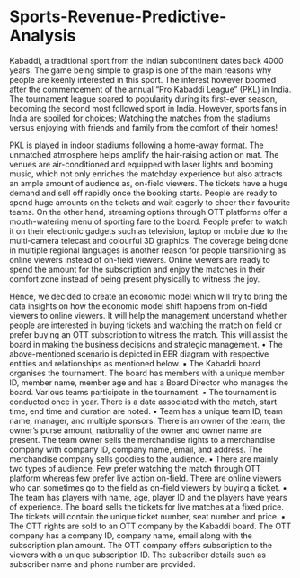 # Sports-Revenue-Predictive-Analysis

Kabaddi, a traditional sport from the Indian subcontinent dates back 4000 years. The game being simple to grasp is one of the main reasons why people are keenly interested in this sport. The interest however boomed after the commencement of the annual “Pro Kabaddi League” (PKL) in India. The tournament league soared to popularity during its first-ever season, becoming the second most followed sport in India. However, sports fans in India are spoiled for choices; Watching the matches from the stadiums versus enjoying with friends and family from the comfort of their homes!

PKL is played in indoor stadiums following a home-away format. The unmatched atmosphere helps amplify the hair-raising action on mat. The venues are air-conditioned and equipped with laser lights and booming music, which not only enriches the matchday experience but also attracts an ample amount of audience as, on-field viewers. The tickets have a huge demand and sell off rapidly once the booking starts. People are ready to spend huge amounts on the tickets and wait eagerly to cheer their favourite teams.
On the other hand, streaming options through OTT platforms offer a mouth-watering menu of sporting fare to the board. People prefer to watch it on their electronic gadgets such as television, laptop or mobile due to the multi-camera telecast and colourful 3D graphics. The coverage being done in multiple regional languages is another reason for people transitioning as online viewers instead of on-field viewers. Online viewers are ready to spend the amount for the subscription and enjoy the matches in their comfort zone instead of being present physically to witness the joy.

Hence, we decided to create an economic model which will try to bring the data insights on how the economic model shift happens from on-field viewers to online viewers. It will help the management understand whether people are interested in buying tickets and watching the match on field or prefer buying an OTT subscription to witness the match. This will assist the board in making the business decisions and strategic management.
• The above-mentioned scenario is depicted in EER diagram with respective entities and relationships as mentioned below.
▪ The Kabaddi board organises the tournament. The board has members with a unique member ID, member name, member age and has a Board Director who manages the board. Various teams participate in the tournament.
▪ The tournament is conducted once in year. There is a date associated with the match, start time, end time and duration are noted.
▪ Team has a unique team ID, team name, manager, and multiple sponsors. There is an owner of the team, the owner’s purse amount, nationality of the owner and owner name are present. The team owner sells the merchandise rights to a merchandise company with company ID, company name, email, and address. The merchandise company sells goodies to the audience.
▪ There are mainly two types of audience. Few prefer watching the match through OTT platform whereas few prefer live action on-field. There are online viewers who can sometimes go to the field as on-field viewers by buying a ticket.
▪ The team has players with name, age, player ID and the players have years of experience. The board sells the tickets for live matches at a fixed price. The tickets will contain the unique ticket number, seat number and price.
▪ The OTT rights are sold to an OTT company by the Kabaddi board. The OTT company has a company ID, company name, email along with the subscription plan amount. The OTT company offers subscription to the viewers with a unique subscription ID. The subscriber details such as subscriber name and phone number are provided.

